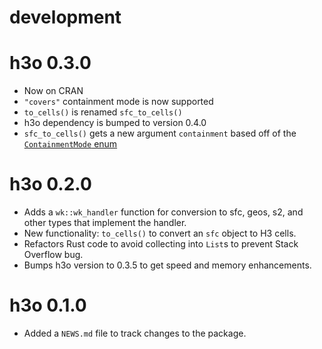 # development 

# h3o 0.3.0
- Now on CRAN
- `"covers"` containment mode is now supported
- `to_cells()` is renamed `sfc_to_cells()`
- h3o dependency is bumped to version 0.4.0
- `sfc_to_cells()` gets a new argument `containment` based off of the [`ContainmentMode` enum](https://docs.rs/h3o/0.4.0/h3o/geom/enum.ContainmentMode.html) 

# h3o 0.2.0

- Adds a `wk::wk_handler` function for conversion to sfc, geos, s2, and other types that implement the handler.
- New functionality: `to_cells()` to convert an `sfc` object to H3 cells. 
- Refactors Rust code to avoid collecting into `List`s to prevent Stack Overflow bug. 
- Bumps h3o version to 0.3.5 to get speed and memory enhancements. 

# h3o 0.1.0

* Added a `NEWS.md` file to track changes to the package.
